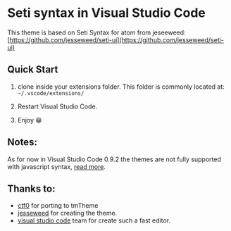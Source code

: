 # Seti syntax in  Visual Studio Code

This theme is based on Seti Syntax for atom from jeseeweed: [https://github.com/jesseweed/seti-ui](https://github.com/jesseweed/seti-ui)

## Quick Start 

1. clone inside your extensions folder. This folder is commonly located at: 
`~/.vscode/extensions/`

2. Restart Visual Studio Code.

3. Enjoy 😁 

## Notes:

As for now in Visual Studio Code 0.9.2 the themes are not fully supported with javascript syntax, 
[read more](https://github.com/Microsoft/generator-code/issues/11#issuecomment-152247059).
   


## Thanks to: 

- [ctf0](https://github.com/ctf0/) for porting to tmTheme
- [jesseweed](https://github.com/jesseweed/) for creating the theme.
- [visual studio code](https://code.visualstudio.com) team for create such a fast editor.
